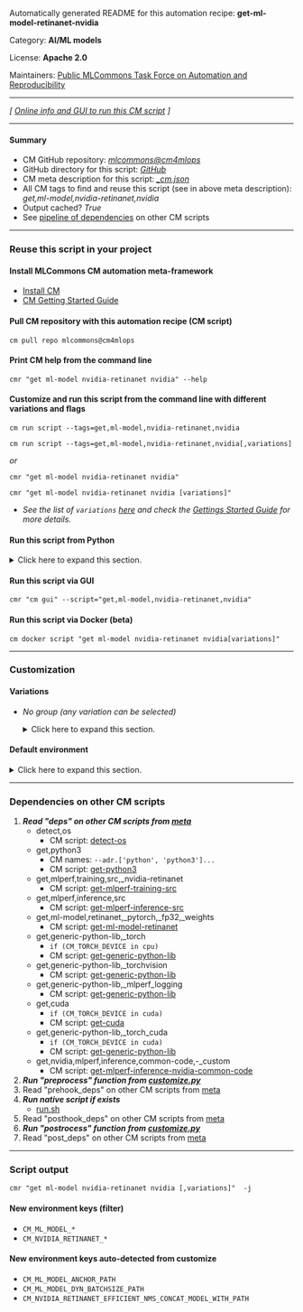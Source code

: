 Automatically generated README for this automation recipe: **get-ml-model-retinanet-nvidia**

Category: **AI/ML models**

License: **Apache 2.0**

Maintainers: [Public MLCommons Task Force on Automation and Reproducibility](https://github.com/mlcommons/ck/blob/master/docs/taskforce.md)

---
*[ [Online info and GUI to run this CM script](https://access.cknowledge.org/playground/?action=scripts&name=get-ml-model-retinanet-nvidia,f059d249fac843ba) ]*

---
#### Summary

* CM GitHub repository: *[mlcommons@cm4mlops](https://github.com/mlcommons/cm4mlops/tree/dev)*
* GitHub directory for this script: *[GitHub](https://github.com/mlcommons/cm4mlops/tree/dev/script/get-ml-model-retinanet-nvidia)*
* CM meta description for this script: *[_cm.json](_cm.json)*
* All CM tags to find and reuse this script (see in above meta description): *get,ml-model,nvidia-retinanet,nvidia*
* Output cached? *True*
* See [pipeline of dependencies](#dependencies-on-other-cm-scripts) on other CM scripts


---
### Reuse this script in your project

#### Install MLCommons CM automation meta-framework

* [Install CM](https://access.cknowledge.org/playground/?action=install)
* [CM Getting Started Guide](https://github.com/mlcommons/ck/blob/master/docs/getting-started.md)

#### Pull CM repository with this automation recipe (CM script)

```cm pull repo mlcommons@cm4mlops```

#### Print CM help from the command line

````cmr "get ml-model nvidia-retinanet nvidia" --help````

#### Customize and run this script from the command line with different variations and flags

`cm run script --tags=get,ml-model,nvidia-retinanet,nvidia`

`cm run script --tags=get,ml-model,nvidia-retinanet,nvidia[,variations] `

*or*

`cmr "get ml-model nvidia-retinanet nvidia"`

`cmr "get ml-model nvidia-retinanet nvidia [variations]" `


* *See the list of `variations` [here](#variations) and check the [Gettings Started Guide](https://github.com/mlcommons/ck/blob/dev/docs/getting-started.md) for more details.*

#### Run this script from Python

<details>
<summary>Click here to expand this section.</summary>

```python

import cmind

r = cmind.access({'action':'run'
                  'automation':'script',
                  'tags':'get,ml-model,nvidia-retinanet,nvidia'
                  'out':'con',
                  ...
                  (other input keys for this script)
                  ...
                 })

if r['return']>0:
    print (r['error'])

```

</details>


#### Run this script via GUI

```cmr "cm gui" --script="get,ml-model,nvidia-retinanet,nvidia"```

#### Run this script via Docker (beta)

`cm docker script "get ml-model nvidia-retinanet nvidia[variations]" `

___
### Customization


#### Variations

  * *No group (any variation can be selected)*
    <details>
    <summary>Click here to expand this section.</summary>

    * `_efficient-nms`
      - Environment variables:
        - *CM_NVIDIA_EFFICIENT_NMS*: `yes`
      - Workflow:
        1. ***Read "deps" on other CM scripts***
           * get,generic-python-lib,_polygraphy
             - CM script: [get-generic-python-lib](https://github.com/mlcommons/cm4mlops/tree/master/script/get-generic-python-lib)

    </details>

#### Default environment

<details>
<summary>Click here to expand this section.</summary>

These keys can be updated via `--env.KEY=VALUE` or `env` dictionary in `@input.json` or using script flags.

* CM_TORCH_DEVICE: `cpu`

</details>

___
### Dependencies on other CM scripts


  1. ***Read "deps" on other CM scripts from [meta](https://github.com/mlcommons/cm4mlops/tree/dev/script/get-ml-model-retinanet-nvidia/_cm.json)***
     * detect,os
       - CM script: [detect-os](https://github.com/mlcommons/cm4mlops/tree/master/script/detect-os)
     * get,python3
       * CM names: `--adr.['python', 'python3']...`
       - CM script: [get-python3](https://github.com/mlcommons/cm4mlops/tree/master/script/get-python3)
     * get,mlperf,training,src,_nvidia-retinanet
       - CM script: [get-mlperf-training-src](https://github.com/mlcommons/cm4mlops/tree/master/script/get-mlperf-training-src)
     * get,mlperf,inference,src
       - CM script: [get-mlperf-inference-src](https://github.com/mlcommons/cm4mlops/tree/master/script/get-mlperf-inference-src)
     * get,ml-model,retinanet,_pytorch,_fp32,_weights
       - CM script: [get-ml-model-retinanet](https://github.com/mlcommons/cm4mlops/tree/master/script/get-ml-model-retinanet)
     * get,generic-python-lib,_torch
       * `if (CM_TORCH_DEVICE in cpu)`
       - CM script: [get-generic-python-lib](https://github.com/mlcommons/cm4mlops/tree/master/script/get-generic-python-lib)
     * get,generic-python-lib,_torchvision
       - CM script: [get-generic-python-lib](https://github.com/mlcommons/cm4mlops/tree/master/script/get-generic-python-lib)
     * get,generic-python-lib,_mlperf_logging
       - CM script: [get-generic-python-lib](https://github.com/mlcommons/cm4mlops/tree/master/script/get-generic-python-lib)
     * get,cuda
       * `if (CM_TORCH_DEVICE in cuda)`
       - CM script: [get-cuda](https://github.com/mlcommons/cm4mlops/tree/master/script/get-cuda)
     * get,generic-python-lib,_torch_cuda
       * `if (CM_TORCH_DEVICE in cuda)`
       - CM script: [get-generic-python-lib](https://github.com/mlcommons/cm4mlops/tree/master/script/get-generic-python-lib)
     * get,nvidia,mlperf,inference,common-code,-_custom
       - CM script: [get-mlperf-inference-nvidia-common-code](https://github.com/mlcommons/cm4mlops/tree/master/script/get-mlperf-inference-nvidia-common-code)
  1. ***Run "preprocess" function from [customize.py](https://github.com/mlcommons/cm4mlops/tree/dev/script/get-ml-model-retinanet-nvidia/customize.py)***
  1. Read "prehook_deps" on other CM scripts from [meta](https://github.com/mlcommons/cm4mlops/tree/dev/script/get-ml-model-retinanet-nvidia/_cm.json)
  1. ***Run native script if exists***
     * [run.sh](https://github.com/mlcommons/cm4mlops/tree/dev/script/get-ml-model-retinanet-nvidia/run.sh)
  1. Read "posthook_deps" on other CM scripts from [meta](https://github.com/mlcommons/cm4mlops/tree/dev/script/get-ml-model-retinanet-nvidia/_cm.json)
  1. ***Run "postrocess" function from [customize.py](https://github.com/mlcommons/cm4mlops/tree/dev/script/get-ml-model-retinanet-nvidia/customize.py)***
  1. Read "post_deps" on other CM scripts from [meta](https://github.com/mlcommons/cm4mlops/tree/dev/script/get-ml-model-retinanet-nvidia/_cm.json)

___
### Script output
`cmr "get ml-model nvidia-retinanet nvidia [,variations]"  -j`
#### New environment keys (filter)

* `CM_ML_MODEL_*`
* `CM_NVIDIA_RETINANET_*`
#### New environment keys auto-detected from customize

* `CM_ML_MODEL_ANCHOR_PATH`
* `CM_ML_MODEL_DYN_BATCHSIZE_PATH`
* `CM_NVIDIA_RETINANET_EFFICIENT_NMS_CONCAT_MODEL_WITH_PATH`